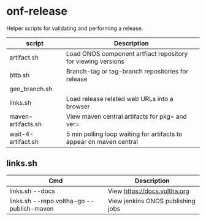 # onf-release
Helper scripts for validating and performing a release.

| script | Description |
| ------ | ----------- |
| artifact.sh | Load ONOS component artfiact repository for viewing versions |
| bttb.sh     | Branch-tag or tag-branch repositories for release            |
| gen_branch.sh | |
| links.sh           | Load release related web URLs into a browser                 |
| maven-artifacts.sh | View maven central artifacts for pkg= and ver= |
| wait-4-artifact.sh | 5 min polling loop waiting for artifacts to appear on maven central |

## links.sh
| Cmd | Description |
| --- | ----------- |
| links.sh --docs                           | View https://docs.voltha.org      |
| links.sh --repo voltha-go --publish-maven | View jenkins ONOS publishing jobs | 